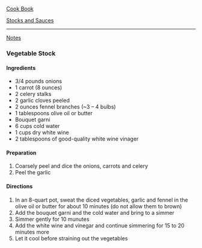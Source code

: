[Cook Book](https://github.com/vmsmith/CookBook/blob/master/README.md)  

[Stocks and Sauces](https://github.com/vmsmith/CookBook/blob/master/sauces.md)  

-----  

[Notes](https://github.com/vmsmith/CookBook/blob/master/notes.md)  

### Vegetable Stock  

#### Ingredients  

* 3/4 pounds onions  
* 1 carrot (8 ounces)  
* 2 celery stalks    
* 2 garlic cloves peeled  
* 2 ounces fennel branches (~3 – 4 bulbs)  
* 1 tablespoons olive oil or butter  
* Bouquet garni  
* 6 cups cold water  
* 1 cups dry white wine  
* 2 tablespoons of good-quality white wine vinager  

#### Preparation  

1. Coarsely peel and dice the onions, carrots and celery  
2. Peel the garlic

#### Directions

1. In an 8-quart pot, sweat the diced vegetables, garlic and fennel in the olive oil or butter for about 10 minutes (do not allow them to brown)      
2. Add the bouquet garni and the cold water and bring to a simmer  
3. Simmer gently for 10 munutes    
4. Add the white wine and vinegar and continue simmering for 15 to 20 minutes more    
5. Let it cool before straining out the vegetables    
